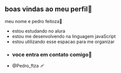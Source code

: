 ## boas vindas ao meu perfil🖤

meu nome e pedro feitoza💙

- estou estudando no alura 
- estou me desenvolvendo na linguagem javaScript
- estou utilizando esse espacao para me organizar
- ### voce entra em contato comigo📧
- @Pedro_ftza 🩹

![]()
